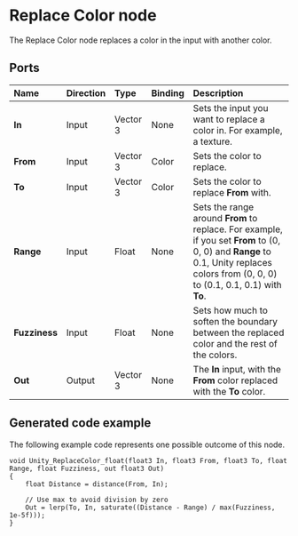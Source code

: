 # Replace Color node

The Replace Color node replaces a color in the input with another color.

## Ports

| **Name** | **Direction** | **Type** | **Binding** | **Description** |
|:------------ |:-------------|:-----|:---|:---|
| **In** | Input | Vector 3 | None | Sets the input you want to replace a color in. For example, a texture. |
| **From** | Input | Vector 3 | Color | Sets the color to replace. |
| **To** | Input | Vector 3 | Color | Sets the color to replace **From** with. |
| **Range** | Input | Float | None | Sets the range around **From** to replace. For example, if you set **From** to (0, 0, 0) and **Range** to 0.1, Unity replaces colors from (0, 0, 0) to (0.1, 0.1, 0.1) with **To**. |
| **Fuzziness** | Input | Float | None | Sets how much to soften the boundary between the replaced color and the rest of the colors. |
| **Out** | Output | Vector 3 | None | The **In** input, with the **From** color replaced with the **To** color. |

## Generated code example

The following example code represents one possible outcome of this node.

```
void Unity_ReplaceColor_float(float3 In, float3 From, float3 To, float Range, float Fuzziness, out float3 Out)
{
    float Distance = distance(From, In);

    // Use max to avoid division by zero
    Out = lerp(To, In, saturate((Distance - Range) / max(Fuzziness, 1e-5f)));
}
```
